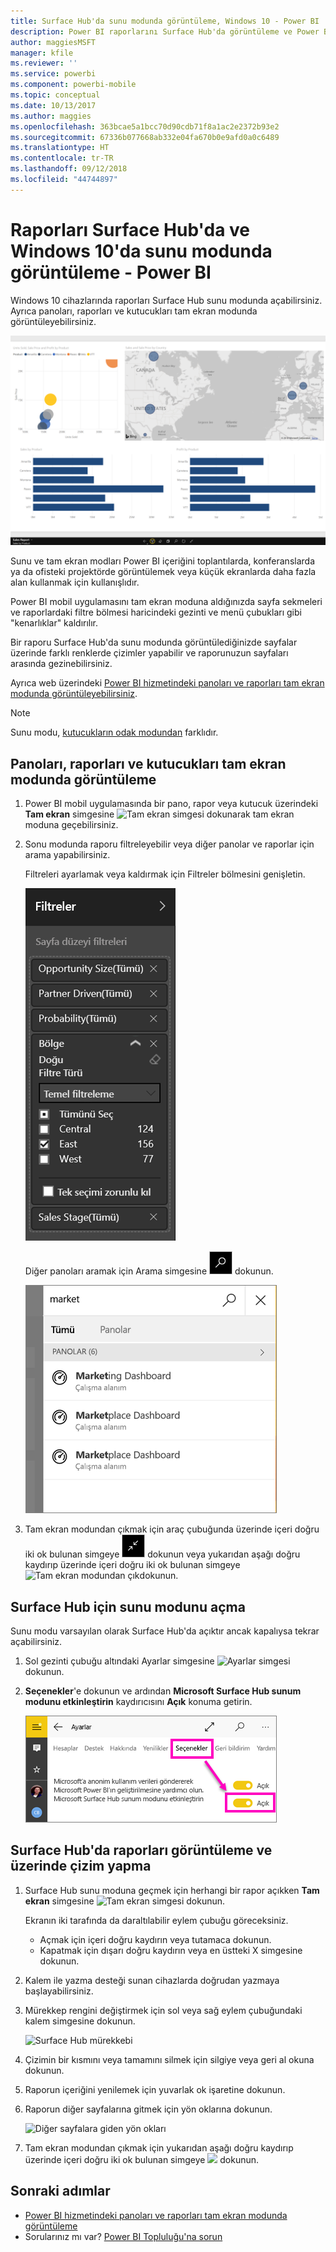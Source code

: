 ```yaml
---
title: Surface Hub'da sunu modunda görüntüleme, Windows 10 - Power BI
description: Power BI raporlarını Surface Hub'da görüntüleme ve Power BI panolarını, raporlarını ve kutucuklarını Windows 10 cihazlarda tam ekran modunda görüntüleme hakkında bilgi edinin.
author: maggiesMSFT
manager: kfile
ms.reviewer: ''
ms.service: powerbi
ms.component: powerbi-mobile
ms.topic: conceptual
ms.date: 10/13/2017
ms.author: maggies
ms.openlocfilehash: 363bcae5a1bcc70d90cdb71f8a1ac2e2372b93e2
ms.sourcegitcommit: 67336b077668ab332e04fa670b0e9afd0a0c6489
ms.translationtype: HT
ms.contentlocale: tr-TR
ms.lasthandoff: 09/12/2018
ms.locfileid: "44744897"
---
```

# <a name="view-reports-in-presentation-mode-on-surface-hub-and-windows-10---power-bi"></a>Raporları Surface Hub'da ve Windows 10'da sunu modunda görüntüleme - Power BI
Windows 10 cihazlarında raporları Surface Hub sunu modunda açabilirsiniz. Ayrıca panoları, raporları ve kutucukları tam ekran modunda görüntüleyebilirsiniz. 

![Tam ekran modundaki rapor](./media/mobile-windows-10-app-presentation-mode/power-bi-presentation-mode.png)

Sunu ve tam ekran modları Power BI içeriğini toplantılarda, konferanslarda ya da ofisteki projektörde görüntülemek veya küçük ekranlarda daha fazla alan kullanmak için kullanışlıdır. 

Power BI mobil uygulamasını tam ekran moduna aldığınızda sayfa sekmeleri ve raporlardaki filtre bölmesi haricindeki gezinti ve menü çubukları gibi "kenarlıklar" kaldırılır.

Bir raporu Surface Hub'da sunu modunda görüntülediğinizde sayfalar üzerinde farklı renklerde çizimler yapabilir ve raporunuzun sayfaları arasında gezinebilirsiniz.

Ayrıca web üzerindeki [Power BI hizmetindeki panoları ve raporları tam ekran modunda görüntüleyebilirsiniz](../../service-fullscreen-mode.md).

> [!NOTE]
> Sunu modu, [kutucukların odak modundan](mobile-tiles-in-the-mobile-apps.md) farklıdır.
> 
> 

## <a name="display-dashboards-reports-and-tiles-in-full-screen-mode"></a>Panoları, raporları ve kutucukları tam ekran modunda görüntüleme
1. Power BI mobil uygulamasında bir pano, rapor veya kutucuk üzerindeki **Tam ekran** simgesine ![Tam ekran simgesi](././media/mobile-windows-10-app-presentation-mode/power-bi-full-screen-icon.png) dokunarak tam ekran moduna geçebilirsiniz.
2. Sonu modunda raporu filtreleyebilir veya diğer panolar ve raporlar için arama yapabilirsiniz.
   
    Filtreleri ayarlamak veya kaldırmak için Filtreler bölmesini genişletin.
   
    ![Filtreler bölmesi](./media/mobile-windows-10-app-presentation-mode/power-bi-windows-10-presentation-filter.png)
   
     Diğer panoları aramak için Arama simgesine ![Arama simgesi](./media/mobile-windows-10-app-presentation-mode/power-bi-windows-10-presentation-search-icon.png) dokunun.
   
    ![Arama sonuçları](./media/mobile-windows-10-app-presentation-mode/power-bi-windows-10-search.png)
3. Tam ekran modundan çıkmak için araç çubuğunda üzerinde içeri doğru iki ok bulunan simgeye ![Tam ekran modundan çık](./media/mobile-windows-10-app-presentation-mode/power-bi-windows-10-exit-full-screen-icon.png) dokunun veya yukarıdan aşağı doğru kaydırıp üzerinde içeri doğru iki ok bulunan simgeye ![Tam ekran modundan çık](./media/mobile-windows-10-app-presentation-mode/power-bi-windows-10-exit-full-screen-hub-icon.png)dokunun.

## <a name="turn-on-presentation-mode-for-surface-hub"></a>Surface Hub için sunu modunu açma
Sunu modu varsayılan olarak Surface Hub'da açıktır ancak kapalıysa tekrar açabilirsiniz.

1. Sol gezinti çubuğu altındaki Ayarlar simgesine ![Ayarlar simgesi](./media/mobile-windows-10-app-presentation-mode/power-bi-settings-icon.png) dokunun.
2. **Seçenekler**'e dokunun ve ardından **Microsoft Surface Hub sunum modunu etkinleştirin** kaydırıcısını **Açık** konuma getirin.
   
    ![Sunu modunu açma](./media/mobile-windows-10-app-presentation-mode/power-bi-turn-on-presentation-mode.png)

## <a name="display-and-draw-on-reports-on-surface-hub"></a>Surface Hub'da raporları görüntüleme ve üzerinde çizim yapma
1. Surface Hub sunu moduna geçmek için herhangi bir rapor açıkken **Tam ekran** simgesine ![Tam ekran simgesi](././media/mobile-windows-10-app-presentation-mode/power-bi-full-screen-icon.png) dokunun.
   
    Ekranın iki tarafında da daraltılabilir eylem çubuğu göreceksiniz. 
   
   * Açmak için içeri doğru kaydırın veya tutamaca dokunun.
   * Kapatmak için dışarı doğru kaydırın veya en üstteki X simgesine dokunun.
2. Kalem ile yazma desteği sunan cihazlarda doğrudan yazmaya başlayabilirsiniz. 
3. Mürekkep rengini değiştirmek için sol veya sağ eylem çubuğundaki kalem simgesine dokunun.
   
    ![Surface Hub mürekkebi](./media/mobile-windows-10-app-presentation-mode/power-bi-windows-10-surface-hub-ink.png)
4. Çizimin bir kısmını veya tamamını silmek için silgiye veya geri al okuna dokunun.
5. Raporun içeriğini yenilemek için yuvarlak ok işaretine dokunun.
6. Raporun diğer sayfalarına gitmek için yön oklarına dokunun.
   
    ![Diğer sayfalara giden yön okları](./media/mobile-windows-10-app-presentation-mode/power-bi-windows-10-surface-hub-arrows.png)
7. Tam ekran modundan çıkmak için yukarıdan aşağı doğru kaydırıp üzerinde içeri doğru iki ok bulunan simgeye ![](./media/mobile-windows-10-app-presentation-mode/power-bi-windows-10-exit-full-screen-hub-icon.png) dokunun.

## <a name="next-steps"></a>Sonraki adımlar
* [Power BI hizmetindeki panoları ve raporları tam ekran modunda görüntüleme](../../service-fullscreen-mode.md)
* Sorularınız mı var? [Power BI Topluluğu'na sorun](http://community.powerbi.com/)

